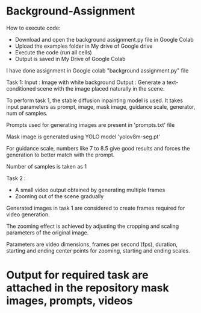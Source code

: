 # Background-Assignment

How to execute code:
* Download and open the background assignment.py file in Google Colab
* Upload the examples folder in My drive of Google drive
* Execute the code (run all cells)
* Output is saved in My Drive of Google Colab

I have done assignment in Google colab "background assignment.py" file

Task 1: 
Input : Image with white background
Output : Generate a text-conditioned scene with the image placed naturally in the scene.

To perform task 1, the stable diffusion inpainting model is used. It takes input parameters as prompt, image, mask image, guidance scale, generator, num of samples.

Prompts used for generating images are present in 'prompts.txt' file

Mask image is generated using YOLO model 'yolov8m-seg.pt'

For guidance scale, numbers like 7 to 8.5 give good results and forces the generation to better match with the prompt.

Number of samples is taken as 1

Task 2 :
* A small video output obtained by generating multiple frames
* Zooming out of the scene gradually

Generated images in task 1 are considered to create frames required for video generation.

The zooming effect is achieved by adjusting the cropping and scaling parameters of the original image.

Parameters are video dimensions, frames per second (fps), duration, starting and ending center points for zooming, starting and ending scales.

# Output for required task are attached in the repository mask images, prompts, videos
